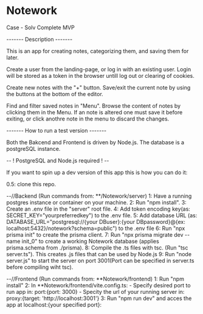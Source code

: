 # Notework
Case - Solv
Complete MVP

------- Description -------


This is an app for creating notes, categorizing them, and saving them for later.

Create a user from the landing-page, or log in with an existing user.
Login will be stored as a token in the browser untill log out or clearing of cookies.

Create new notes with the "+" button.
Save/exit the current note by using the buttons at the bottom of the editor.

Find and filter saved notes in "Menu".
Browse the content of notes by clicking them in the Menu.
If an note is altered one must save it before exiting, or click anothre note in the menu to discard the changes.


------- How to run a test version -------


Both the Bakcend and Frontend is driven by Node.js.
The database is a postgreSQL instance.

 -- ! PostgreSQL and Node.js required ! --

If you want to spin up a  dev version of this app this is how you can do it:

0.5: clone this repo.


--//Backend (Run commands from: **/Notework/server)
  1: Have a running postgres instance or container on your machine.
  2: Run "npm install".
  3: Create an .env file in the "server" root file.
  4: Add token encoding key(as: SECRET_KEY="yourpreferredkey") to the .env file.
  5: Add database URL (as: DATABASE_URL="postgresql://{your DBuser}:{your DBpassword}@{ex: localhost:5432}/notework?schema=public") to the .env file
  6: Run "npx prisma init" to create the prisma client.
  7: Run "npx prisma migrate dev --name init_0" to create a working Notework database (applies prisma.schema from ./prisma).
  8: Compile the .ts files with tsc. (Run "tsc server.ts"). This creates .js files that can be used by Node.js
  9: Run "node server.js" to start the server on port 3001(Port can be specified in server.ts before compiling wiht tsc).

--//Frontend (Run commands from: **Notework/frontend)
  1: Run "npm install"
  2: In **Notework/frontend/vite.config.ts:
      - Specify desired port to run app in: port:{port: 3000}
      - Specity the url of your running server in: proxy:{target: 'http://localhost:3001'}
  3: Run "npm run dev" and acces the app at localhost:{your specified port}: